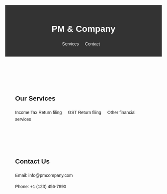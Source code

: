 <!DOCTYPE html>
<html lang="en">
<head>
    <meta charset="UTF-8">
    <meta name="viewport" content="width=device-width, initial-scale=1.0">
    <title>PM & Company - Financial Services</title>
    <style>
        body {
            font-family: Arial, sans-serif;
            line-height: 1.6;
        }
        header {
            background-color: #333;
            color: white;
            text-align: center;
            padding: 1rem;
        }
        h1 {
            margin-bottom: 0.5rem;
        }
        ul {
            list-style-type: none;
            padding: 0;
        }
        li {
            display: inline;
            margin-right: 1rem;
        }
        a {
            color: white;
            text-decoration: none;
        }
        a:hover {
            text-decoration: underline;
        }
        section {
            padding: 2rem;
        }
    </style>
</head>
<body>
    <header>
        <h1>PM & Company</h1>
        <ul>
            <li><a href="#services">Services</a></li>
            <li><a href="#contact">Contact</a></li>
        </ul>
    </header>
    <section id="services">
        <h2>Our Services</h2>
        <ul>
            <li>Income Tax Return filing</li>
            <li>GST Return filing</li>
            <li>Other financial services</li>
        </ul>
    </section>
    <section id="contact">
        <h2>Contact Us</h2>
        <p>Email: info@pmcompany.com</p>
        <p>Phone: +1 (123) 456-7890</p>
    </section>
</body>
</html>
